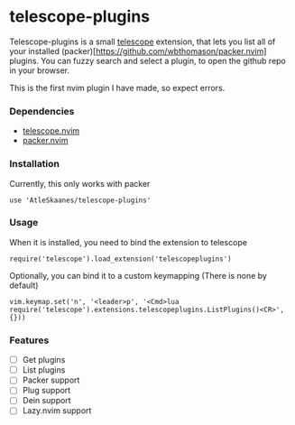 # telescope-plugins

Telescope-plugins is a small [telescope](https://github.com/nvim-telescope/telescope.nvim) extension,
that lets you list all of your installed (packer)[https://github.com/wbthomason/packer.nvim] plugins.
You can fuzzy search and select a plugin, to open the github repo in your browser.

This is the first nvim plugin I have made, so expect errors.

### Dependencies
- [telescope.nvim](https://github.com/nvim-telescope/telescope.nvim)
- [packer.nvim](https://github.com/wbthomason/packer.nvim)


### Installation
Currently, this only works with packer
```vim
use 'AtleSkaanes/telescope-plugins'
```

### Usage
When it is installed, you need to bind the extension to telescope
```vim
require('telescope').load_extension('telescopeplugins')
```

Optionally, you can bind it to a custom keymapping (There is none by default)
```vim
vim.keymap.set('n', '<leader>p', '<Cmd>lua require('telescope').extensions.telescopeplugins.ListPlugins()<CR>', {}))
```

### Features
- [ ] Get plugins
- [ ] List plugins
- [ ] Packer support
- [ ] Plug support
- [ ] Dein support
- [ ] Lazy.nvim support

